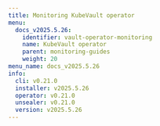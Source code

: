```yaml
---
title: Monitoring KubeVault operator
menu:
  docs_v2025.5.26:
    identifier: vault-operator-monitoring
    name: KubeVault operator
    parent: monitoring-guides
    weight: 20
menu_name: docs_v2025.5.26
info:
  cli: v0.21.0
  installer: v2025.5.26
  operator: v0.21.0
  unsealer: v0.21.0
  version: v2025.5.26
---
```


